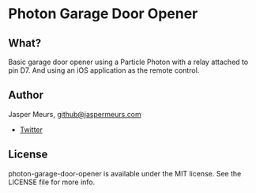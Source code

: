 # Photon Garage Door Opener

## What?
Basic garage door opener using a Particle Photon with a relay attached to pin D7. And using an iOS application as the remote control.

## Author
Jasper Meurs, github@jaspermeurs.com

* [Twitter](https://www.twitter.com/Jasper_Meurs)

## License

photon-garage-door-opener is available under the MIT license. See the LICENSE file for more info.

